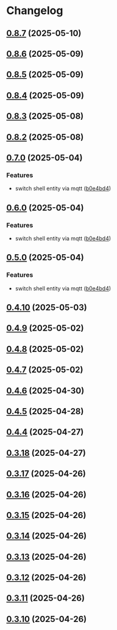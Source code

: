 # Changelog

## [0.8.7](https://github.com/UbiHome/UbiHome/compare/v0.8.6...ubihome-evdev-v0.8.7) (2025-05-10)

## [0.8.6](https://github.com/UbiHome/UbiHome/compare/v0.8.5...ubihome-evdev-v0.8.6) (2025-05-09)

## [0.8.5](https://github.com/UbiHome/UbiHome/compare/v0.8.4...ubihome-evdev-v0.8.5) (2025-05-09)

## [0.8.4](https://github.com/UbiHome/UbiHome/compare/v0.8.3...ubihome-evdev-v0.8.4) (2025-05-09)

## [0.8.3](https://github.com/UbiHome/UbiHome/compare/v0.8.2...ubihome-evdev-v0.8.3) (2025-05-08)

## [0.8.2](https://github.com/UbiHome/UbiHome/compare/v0.7.0...ubihome-evdev-v0.8.2) (2025-05-08)

## [0.7.0](https://github.com/UbiHome/UbiHome/compare/v0.6.0...ubihome-evdev-v0.7.0) (2025-05-04)


### Features

* switch shell entity via mqtt ([b0e4bd4](https://github.com/UbiHome/UbiHome/commit/b0e4bd45affcb8494ddc53903a132d9edb871509))

## [0.6.0](https://github.com/UbiHome/UbiHome/compare/v0.5.0...ubihome-evdev-v0.6.0) (2025-05-04)


### Features

* switch shell entity via mqtt ([b0e4bd4](https://github.com/UbiHome/UbiHome/commit/b0e4bd45affcb8494ddc53903a132d9edb871509))

## [0.5.0](https://github.com/UbiHome/UbiHome/compare/ubihome-evdev-v0.4.10...ubihome-evdev-v0.5.0) (2025-05-04)


### Features

* switch shell entity via mqtt ([b0e4bd4](https://github.com/UbiHome/UbiHome/commit/b0e4bd45affcb8494ddc53903a132d9edb871509))

## [0.4.10](https://github.com/UbiHome/UbiHome/compare/v0.4.9...ubihome-evdev-v0.4.10) (2025-05-03)

## [0.4.9](https://github.com/UbiHome/UbiHome/compare/v0.4.8...ubihome-evdev-v0.4.9) (2025-05-02)

## [0.4.8](https://github.com/UbiHome/UbiHome/compare/v0.4.7...ubihome-evdev-v0.4.8) (2025-05-02)

## [0.4.7](https://github.com/DanielHabenicht/UbiHome/compare/v0.4.6...ubihome-evdev-v0.4.7) (2025-05-02)

## [0.4.6](https://github.com/DanielHabenicht/UbiHome/compare/v0.4.5...ubihome-evdev-v0.4.6) (2025-04-30)

## [0.4.5](https://github.com/DanielHabenicht/UbiHome/compare/v0.4.4...ubihome-evdev-v0.4.5) (2025-04-28)

## [0.4.4](https://github.com/DanielHabenicht/UbiHome/compare/v0.3.18...ubihome-evdev-v0.4.4) (2025-04-27)

## [0.3.18](https://github.com/DanielHabenicht/UbiHome/compare/v0.3.17...ubihome-evdev-v0.3.18) (2025-04-27)

## [0.3.17](https://github.com/DanielHabenicht/UbiHome/compare/v0.3.16...ubihome-evdev-v0.3.17) (2025-04-26)

## [0.3.16](https://github.com/DanielHabenicht/UbiHome/compare/v0.3.15...ubihome-evdev-v0.3.16) (2025-04-26)

## [0.3.15](https://github.com/DanielHabenicht/UbiHome/compare/v0.3.14...ubihome-evdev-v0.3.15) (2025-04-26)

## [0.3.14](https://github.com/DanielHabenicht/UbiHome/compare/v0.3.13...ubihome-evdev-v0.3.14) (2025-04-26)

## [0.3.13](https://github.com/DanielHabenicht/UbiHome/compare/v0.3.12...ubihome-evdev-v0.3.13) (2025-04-26)

## [0.3.12](https://github.com/DanielHabenicht/UbiHome/compare/v0.3.11...ubihome-evdev-v0.3.12) (2025-04-26)

## [0.3.11](https://github.com/DanielHabenicht/UbiHome/compare/v0.3.10...ubihome-evdev-v0.3.11) (2025-04-26)

## [0.3.10](https://github.com/DanielHabenicht/UbiHome/compare/v0.3.10...ubihome-evdev-v0.3.10) (2025-04-26)
